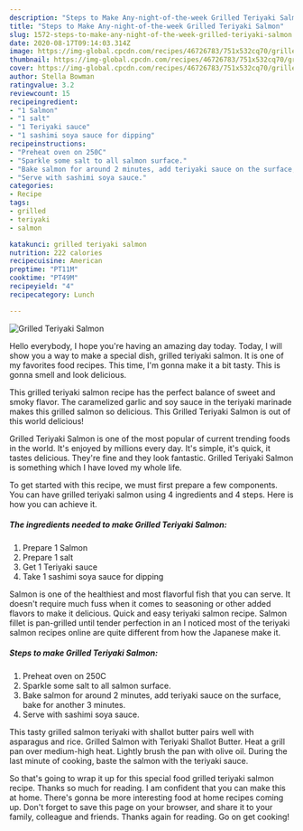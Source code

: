 ```yaml
---
description: "Steps to Make Any-night-of-the-week Grilled Teriyaki Salmon"
title: "Steps to Make Any-night-of-the-week Grilled Teriyaki Salmon"
slug: 1572-steps-to-make-any-night-of-the-week-grilled-teriyaki-salmon
date: 2020-08-17T09:14:03.314Z
image: https://img-global.cpcdn.com/recipes/46726783/751x532cq70/grilled-teriyaki-salmon-recipe-main-photo.jpg
thumbnail: https://img-global.cpcdn.com/recipes/46726783/751x532cq70/grilled-teriyaki-salmon-recipe-main-photo.jpg
cover: https://img-global.cpcdn.com/recipes/46726783/751x532cq70/grilled-teriyaki-salmon-recipe-main-photo.jpg
author: Stella Bowman
ratingvalue: 3.2
reviewcount: 15
recipeingredient:
- "1 Salmon"
- "1 salt"
- "1 Teriyaki sauce"
- "1 sashimi soya sauce for dipping"
recipeinstructions:
- "Preheat oven on 250C"
- "Sparkle some salt to all salmon surface."
- "Bake salmon for around 2 minutes, add teriyaki sauce on the surface, bake for another 3 minutes."
- "Serve with sashimi soya sauce."
categories:
- Recipe
tags:
- grilled
- teriyaki
- salmon

katakunci: grilled teriyaki salmon 
nutrition: 222 calories
recipecuisine: American
preptime: "PT11M"
cooktime: "PT49M"
recipeyield: "4"
recipecategory: Lunch

---
```



![Grilled Teriyaki Salmon](https://img-global.cpcdn.com/recipes/46726783/751x532cq70/grilled-teriyaki-salmon-recipe-main-photo.jpg)

Hello everybody, I hope you're having an amazing day today. Today, I will show you a way to make a special dish, grilled teriyaki salmon. It is one of my favorites food recipes. This time, I'm gonna make it a bit tasty. This is gonna smell and look delicious.

This grilled teriyaki salmon recipe has the perfect balance of sweet and smoky flavor. The caramelized garlic and soy sauce in the teriyaki marinade makes this grilled salmon so delicious. This Grilled Teriyaki Salmon is out of this world delicious!

Grilled Teriyaki Salmon is one of the most popular of current trending foods in the world. It's enjoyed by millions every day. It's simple, it's quick, it tastes delicious. They're fine and they look fantastic. Grilled Teriyaki Salmon is something which I have loved my whole life.


To get started with this recipe, we must first prepare a few components. You can have grilled teriyaki salmon using 4 ingredients and 4 steps. Here is how you can achieve it.

<!--inarticleads1-->

##### The ingredients needed to make Grilled Teriyaki Salmon:

1. Prepare 1 Salmon
1. Prepare 1 salt
1. Get 1 Teriyaki sauce
1. Take 1 sashimi soya sauce for dipping


Salmon is one of the healthiest and most flavorful fish that you can serve. It doesn&#39;t require much fuss when it comes to seasoning or other added flavors to make it delicious. Quick and easy teriyaki salmon recipe. Salmon fillet is pan-grilled until tender perfection in an I noticed most of the teriyaki salmon recipes online are quite different from how the Japanese make it. 

<!--inarticleads2-->

##### Steps to make Grilled Teriyaki Salmon:

1. Preheat oven on 250C
1. Sparkle some salt to all salmon surface.
1. Bake salmon for around 2 minutes, add teriyaki sauce on the surface, bake for another 3 minutes.
1. Serve with sashimi soya sauce.


This tasty grilled salmon teriyaki with shallot butter pairs well with asparagus and rice. Grilled Salmon with Teriyaki Shallot Butter. Heat a grill pan over medium-high heat. Lightly brush the pan with olive oil. During the last minute of cooking, baste the salmon with the teriyaki sauce. 

So that's going to wrap it up for this special food grilled teriyaki salmon recipe. Thanks so much for reading. I am confident that you can make this at home. There's gonna be more interesting food at home recipes coming up. Don't forget to save this page on your browser, and share it to your family, colleague and friends. Thanks again for reading. Go on get cooking!
